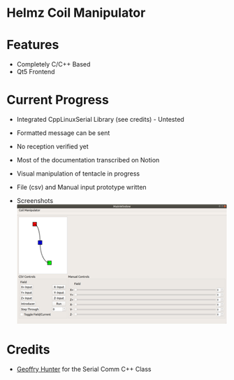 # Helmz Coil Manipulator

# Features
* Completely C/C++ Based
* Qt5 Frontend

# Current Progress
* Integrated CppLinuxSerial Library (see credits) - Untested
* Formatted message can be sent
* No reception verified yet
* Most of the documentation transcribed on Notion
* Visual manipulation of tentacle in progress
* File (csv) and Manual input prototype written

* Screenshots
![GUI_Alpha3](images/frontend_alpha3.png)

# Credits
* [Geoffry Hunter](https://github.com/gbmhunter/CppLinuxSerial) for the Serial Comm C++ Class

